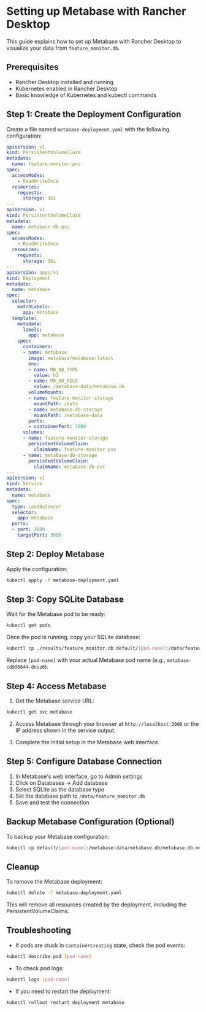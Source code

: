 # Setting up Metabase with Rancher Desktop

This guide explains how to set up Metabase with Rancher Desktop to visualize your data from `feature_monitor.db`.

## Prerequisites
- Rancher Desktop installed and running
- Kubernetes enabled in Rancher Desktop
- Basic knowledge of Kubernetes and kubectl commands

## Step 1: Create the Deployment Configuration

Create a file named `metabase-deployment.yaml` with the following configuration:

```yaml
apiVersion: v1
kind: PersistentVolumeClaim
metadata:
  name: feature-monitor-pvc
spec:
  accessModes:
    - ReadWriteOnce
  resources:
    requests:
      storage: 1Gi
---
apiVersion: v1
kind: PersistentVolumeClaim
metadata:
  name: metabase-db-pvc
spec:
  accessModes:
    - ReadWriteOnce
  resources:
    requests:
      storage: 1Gi
---
apiVersion: apps/v1
kind: Deployment
metadata:
  name: metabase
spec:
  selector:
    matchLabels:
      app: metabase
  template:
    metadata:
      labels:
        app: metabase
    spec:
      containers:
      - name: metabase
        image: metabase/metabase:latest
        env:
        - name: MB_DB_TYPE
          value: h2
        - name: MB_DB_FILE
          value: /metabase-data/metabase.db
        volumeMounts:
        - name: feature-monitor-storage
          mountPath: /data
        - name: metabase-db-storage
          mountPath: /metabase-data
        ports:
        - containerPort: 3000
      volumes:
      - name: feature-monitor-storage
        persistentVolumeClaim:
          claimName: feature-monitor-pvc
      - name: metabase-db-storage
        persistentVolumeClaim:
          claimName: metabase-db-pvc
---
apiVersion: v1
kind: Service
metadata:
  name: metabase
spec:
  type: LoadBalancer
  selector:
    app: metabase
  ports:
  - port: 3000
    targetPort: 3000
```

## Step 2: Deploy Metabase

Apply the configuration:

```bash
kubectl apply -f metabase-deployment.yaml
```

## Step 3: Copy SQLite Database

Wait for the Metabase pod to be ready:

```bash
kubectl get pods
```

Once the pod is running, copy your SQLite database:

```bash
kubectl cp ./results/feature_monitor.db default/[pod-name]:/data/feature_monitor.db
```
Replace `[pod-name]` with your actual Metabase pod name (e.g., `metabase-cd996644-dnsz6`).

## Step 4: Access Metabase

1. Get the Metabase service URL:
```bash
kubectl get svc metabase
```

2. Access Metabase through your browser at `http://localhost:3000` or the IP address shown in the service output.

3. Complete the initial setup in the Metabase web interface.

## Step 5: Configure Database Connection

1. In Metabase's web interface, go to Admin settings
2. Click on Databases → Add database
3. Select SQLite as the database type
4. Set the database path to `/data/feature_monitor.db`
5. Save and test the connection

## Backup Metabase Configuration (Optional)

To backup your Metabase configuration:

```bash
kubectl cp default/[pod-name]:/metabase-data/metabase.db/metabase.db.mv.db ./metabase.db.mv.db
```

## Cleanup

To remove the Metabase deployment:

```bash
kubectl delete -f metabase-deployment.yaml
```

This will remove all resources created by the deployment, including the PersistentVolumeClaims.

## Troubleshooting

- If pods are stuck in `ContainerCreating` state, check the pod events:
```bash
kubectl describe pod [pod-name]
```

- To check pod logs:
```bash
kubectl logs [pod-name]
```

- If you need to restart the deployment:
```bash
kubectl rollout restart deployment metabase
```

        